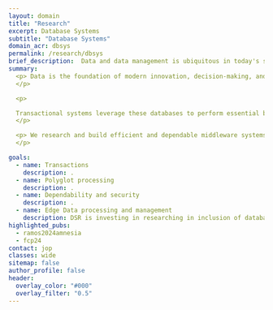 ```yaml
---
layout: domain
title: "Research"
excerpt: Database Systems
subtitle: "Database Systems"
domain_acr: dbsys
permalink: /research/dbsys
brief_description:  Data and data management is ubiquitous in today's societey and economy. The efficiency, scalability and privacy in the scope of data management is paramount. DBR research and designs new techniques and middleware systems for the next generation of distributed data management, from the edge and to the cloud, covering the full comuting continuum.
summary: 
  <p> Data is the foundation of modern innovation, decision-making, and operational efficiency. Central to managing this data are databases—organized systems that securely store vast amounts of information. 
  </p>

  <p>

  Transactional systems leverage these databases to perform essential business processes with precision and consistency, often across distributed environments, including cloud and edge computing systems, where data is stored and processed closer to the source. Ensuring the dependability and integrity of these systems is vital for building trust, maintaining operational continuity. 
  </p>

  <p> We research and build efficient and dependable middleware systems for cloud, distributed and edge database systems. We specificlly focus in transactional guarantees and geo-replication , polyglot access and querying to multiple data souces and privacy and data security. 
  </p>

goals:
  - name: Transactions
    description: .
  - name: Polyglot processing
    description: .
  - name: Dependability and security
    description: .
  - name: Edge Data processing and management
    description: DSR is investing in researching in inclusion of database management primitives in edge devices. This includes leveraging from existing accelerator units in the edge hardware, and the usage innovative memory options to support maintenance of edge database nodes or small data models. We span from devices with microcontoller, microprocessor or sink nodes. Future work moves into inlcusion of data placement, distributed coordination among edge nodes.
highlighted_pubs:
  - ramos2024amnesia
  - fcp24
contact: jop
classes: wide
sitemap: false
author_profile: false
header:
  overlay_color: "#000"
  overlay_filter: "0.5"
---
```

